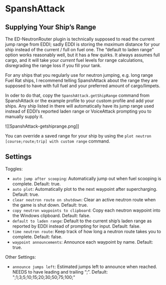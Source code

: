 # SpanshAttack

## Supplying Your Ship’s Range

The ED-NeutronRouter plugin is technically supposed to read the current jump
range from EDDI; sadly EDDI is storing the _maximum_ distance for your ship
instead of the current / full on fuel one. The “default to laden range” option
works reasonably well, but it has a few quirks. It always assumes full cargo,
and it will take your _current_ fuel levels for range calculations, disregrading
the range loss if you fill your tank.

For any ships that you regularly use for neutron jumping, e.g. long range Fuel
Rat ships, I recommend telling SpanshAttack about the range they are supposed to
have with full fuel and your preferred amount of cargo/limpets.

In oder to do that, copy the `SpanshAttack.getShipRange` command from
SpanshAttack or the example profile to your custom profile and add your ships.
Any ship listed in there will automatically have its jump range used instead of
EDDI’s reported laden range or VoiceAttack prompting you to manually supply it.

![[SpanshAttack-getshiprange.png]]

You can override a saved range for your ship by using the
`plot neutron [course;route;trip] with custom range` command.

## Settings

Toggles:

* `auto jump after scooping`: Automatically jump out when fuel scooping is
  complete. Default: true.
* `auto plot`: Automatically plot to the next waypoint after supercharging.
  Default: true.
* `clear neutron route on shutdown`: Clear an active neutron route when the game
  is shut down. Default: true.
* `copy neutron waypoints to clipboard`: Copy each neutron waypoint into the
  Windows clipboard. Default: false.
* `default to laden range`: Default to the current ship’s laden range as
  reported by EDDI instead of prompting for input. Default: false.
* `time neutron route`: Keep track of how long a neutron route takes you to
  complete. Default: false.
* `waypoint announcements`: Announce each waypoint by name. Default: true.

Other Settings:

* `announce jumps left`: Estimated jumps left to announce when reached. NEEDS to
  have leading and trailing “;”. Default: ";1;3;5;10;15;20;30;50;75;100;"